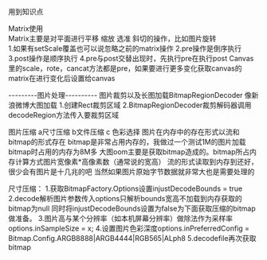 用到知识点<br>


Matrix使用<br>
Matrix主要是对平面进行平移 缩放 选准 斜切的操作，比如图片旋转<br>
1.如果有setScale覆盖也可以说忽略之前的matrix操作
2.pre操作是倒序执行
3.post操作是顺序执行
4.pre与post交替出现时，先执行pre在执行post
Canvas里的scale，rote，cancat方法都是pre，如果要进行更多变化获取canvas的matrix在进行变化后设置给canvas

---------图片处理----------
图片裁剪以及长图加载BitmapRegionDecoder
像新浪微博大图加载
1.创建Rect裁剪区域
2.BitmapRegionDecoder裁剪解码器调用decodeRegion方法传入要裁剪区域

图片压缩
a尺寸压缩 b文件压缩 c 色彩选择
图片在内存中的存在形式以流和bitmap的形式存在
bitmap是非常占用内存的，我做过一个测试1M的图片加载bitmap时占用的内存为8M多
大图oom主要是获取bitmap造成的。bitmap所占内存计算方式图片宽像素*高像素数（通常说的宽高）
流的形式读取到内存到还好，很少会有图片是十几兆的吧
当然如果图片原始字节数据就非常大也是需要处理的

尺寸压缩：	1.获取BitmapFactory.Options设置injustDecodeBounds = true 
			2.decode解析图片参数传入options只解析bounds宽高不加载到内存获取的bitmap为null
			  同时将injustDecodeBounds设置为false为下面获取压缩的bitmap做准备。
			3.图片高与某个分辨率（如本机屏幕分辨率）做除法作为采样率options.inSampleSize = x;
			4.设置图片色彩深度options.inPreferredConfig = Bitmap.Config.ARGB8888|ARGB4444|RGB565|ALph8
			5.decodefile再次获取bitmap
			
